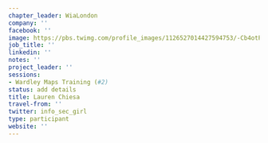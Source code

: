 ```yaml
---
chapter_leader: WiaLondon
company: ''
facebook: ''
image: https://pbs.twimg.com/profile_images/1126527014427594753/-Cb4otPe_400x400.jpg
job_title: ''
linkedin: ''
notes: ''
project_leader: ''
sessions:
- Wardley Maps Training (#2)
status: add details
title: Lauren Chiesa
travel-from: ''
twitter: info_sec_girl
type: participant
website: ''
---
```


<!-- put more details about participant here -->